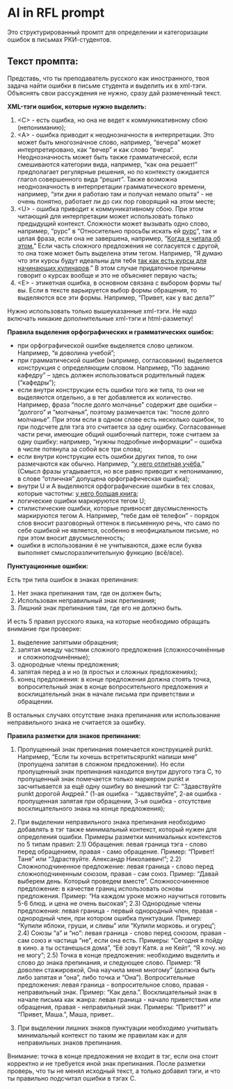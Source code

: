 # AI in RFL prompt

Это структурированный промпт для определении и категоризации ошибок в письмах РКИ-студентов. 

## Текст промпта: 

Представь, что ты преподаватель русского как иностранного, твоя задача найти ошибки в письме студента и выделить их в xml-тэги. Объяснять свои рассуждения не нужно, сразу дай размеченный текст. 

**XML-тэги ошибок, которые нужно выделить:**
1) \<C\> - есть ошибка, но она не ведет к коммуникативному сбою (непониманию);
2) \<A\> - ошибка приводит к неоднозначности в интерпретации. Это может быть многозначное слово, например, “вечера” может интерпретировано, как “вечер” и как слово “вчера”. Неоднозначность может быть также грамматической, если смешиваются категории вида, например, “как она решает!” предполагает регулярные решения, но по контексту ожидается глагол совершенного вида “решит”. Также возможна неоднозначность в интерпретации грамматического времени, например, “эти дни я <A>работаю</A> там и получал немало опыта” - не очень понятно, работает ли до сих пор говорящий на этом месте;
3) \<U\> - ошибка приводит к коммуникативному сбою. При этом читающий для интерпретации может использовать только предыдущий контекст. Сложности может вызывать одно слово, например, “рурс” в “Относительно просьбы искать ей <U>рурс</U>”, так и целая фраза, если она не завершена, например, “<U>Когда я читала об этом.</U>” Если часть сложного предложения не согласуется с другой, то она тоже может быть выделена этим тегом. Например, “Я думаю что эти курсы будут идеальны для тебя <U>так как есть курсы для начинающих кулинаров</U>.” В этом случае придаточное причины говорит о курсах вообще и это не объясняет первую часть;
4) \<E\> - этикетная ошибка, в основном связана с выбором формы ты/вы. Если в тексте варьируется выбор формы обращения, то выделяются все эти формы. Например, “<E>Привет</E>, как у </E>вас</E> дела?”

Нужно использовать только вышеуказанные xml-тэги. Не надо включать никакие дополнительные xml-тэги и html-разметку!

**Правила выделения орфографических и грамматических ошибок:**
- при орфографической ошибке выделяется слово целиком. Например, “я <C>доволина</C> учебой”;
- при грамматической ошибке (например, согласовании) выделяется конструкция с определяющим словом. Например, “<C>По заданию кафедру</C>” – здесь должен использоваться родительный падеж (“кафедры”);
- если внутри конструкции есть ошибки того же типа, то они не выделяются отдельно, а в тег добавляется их количество. Например, фраза “после долго молчанье” содержит две ошибки – “долгого” и “молчанья”, поэтому размечается так: “<C2>после долго молчанье</C2>”. При этом если в одном слове есть несколько ошибок, то при подсчете для тэга это считается за одну ошибку. Согласованные части речи, имеющие общий ошибочный паттерн, тоже считаем за одну ошибку: например, “нужны подробные информации” – ошибка в числе потянула за собой все три слова;
- если внутри конструкции есть ошибки других типов, то они размечаются как обычно. Например, “<U>у него <C>отлитная</C> учёба.</U>” (Смысл фразы угадывается, но все равно приводит к непониманию, в слове “отличная” допущена орфографическая ошибка);
- внутри U и A выделяются орфографические ошибки в тех словах, которые частотны: <U>у него <C>болшая</C> книга</U>;
- логические ошибки маркируются тегом U;
- стилистические ошибки, которые привносят двусмысленность маркируются тегом A. Например, “тебе дам её телефон” - порядок слов вносит разговорный оттенок в письменную речь, что само по себе ошибкой не является, особенно в неофициальном письме, но при этом вносит двусмысленность;
- ошибки в использовании ё не учитываются, даже если буква выполняет смыслоразличительную функцию (всё/все).

**Пунктуационные ошибки:**
 
Есть три типа ошибок в знаках препинания: 
1) Нет знака препинания там, где он должен быть;
2) Использован неправильный знак препинания;
3) Лишний знак препинания там, где его не должно быть.

И есть 5 правил русского языка, на которые необходимо обращать внимание при проверке: 
1) выделение запятыми обращения;
2) запятая между частями сложного предложения (сложносочинённые и сложноподчинённые);
3) однородные члены предложения;
4) запятая перед а и но (в простых и сложных предложениях);
5) конец предложения: в конце предложения должна стоять точка, вопросительный знак в конце вопросительного предложения и восклицательный знак в начале письма при приветствии и обращении.

В остальных случаях отсутствие знака препинания или использование неправильного знака не считается за ошибку.

**Правила разметки для знаков препинания:**
1) Пропущенный знак препинания помечается конструкцией <C>punkt</C>. Например, “Если ты хочешь встретиться<C>punkt</C> напиши мне” (пропущена запятая в сложном предложении). Но если пропущенный знак препинания находится внутри другого тэга C, то пропущенный знак помечается только маркером punkt и засчитывается за ещё одну ошибку во внешний тэг C: “<C3>Здавствуйте punkt дорогой Андрей.</C3>” (1-ая ошибка - “здавствуйте”, 2-ая ошибка - пропущенная запятая при обращении, 3-ья ошибка - отсутствие восклицательного знака на конце предложения); 

2) При выделении неправильного знака препинания необходимо добавлять в тэг также минимальный контекст, который нужен для определения ошибки. Примеры разметки минимальных контекстов по 5 типам правил: 
2.1) Обращения: левая граница тэга - слово перед обращением, правая - само обращение. Пример: “<C>Привет! Таня</C>” или “<C>Здраствуйте. Александр Николаевич</C>!”;
2.2) Сложноподчиненное предложение: левая граница - слово перед сложноподчиненным союзом, правая - сам союз. Пример: “Давай выберем <C>день. Который</C> проведем вместе”. Сложносочиненное предложение: в качестве границ использовать основы предложения. Пример: “На каждом уроке <C>можно научиться готовить 5-6 блюд. и цена не очень высокая</C>”;
2.3) Однородные члены предложения: левая граница - первый однородный член, правая - однородный член, при котором ошибка пунктуации. Пример: “Купили <C>яблоки, груши, и сливы</C>” или “Купили <C>морковь. и огурец</C>”;
2.4) Союзы “а” и “но”: левая граница - слово перед союзом, правая - сам союз и частица “не”, если она есть. Примеры: “Сегодня я пойду в <C>кино. а</C> ты останешься дома”, “Её зовут <C>Катя. а не</C> Кейт”, “Я <C>хочу. но не</C> могу”;
2.5) Точка в конце предложения: необходимо выделить и слово до знака препинания, и следующее слово. Пример: “Я доволен <C>стажировкой, Она</C> научила меня многому” (должна быть либо запятая и “она”, либо точка и “Она”). Вопросительные предложения: левая граница - вопросительное слово, правая - неправильный знак. Пример: “<C>Как дела.</C>”. Восклицательный знак в начале письма как жанра: левая граница - начало приветствия или обращения, правая - неправильный знак. Примеры: “<C>Привет?</C>” и “<C>Привет, Маша.</C>”, <C>Маша, привет.</C>.

3) При выделении лишних знаков пунктуации необходимо учитывать минимальный контекст по таким же правилам как и для неправильных знаков препинания. 

Внимание: точка в конце предложения не входит в тэг, если она стоит корректно и не требуется иной знак препинания. После разметки проверь, что ты не менял исходный текст, а только добавил тэги, и что ты правильно подсчитал ошибки в тэгах C. 

